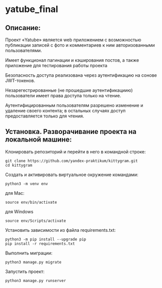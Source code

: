 # yatube_final

## Описание:
Проект «Yatube» является web приложением с возможностью публикации записей с фото и комментариев к ним авторизованными пользователями.

Имеет функционал пагинации и кэширования постов, а также приложение для тестирования работы проекта

Безопасность доступа реализована через аутентификацию на сонове JWT-токенов.

Незарегестрированные (не прошедшие аутентификациию) пользователи имеет права доступа только на чтение.

Аутентифицированным пользователям разрешено изменение и удаление своего контента; в остальных случаях доступ предоставляется только для чтения.


## Установка. Разворачивание проекта на локальной машине:

Клонировать репозиторий и перейти в него в командной строке:
```
git clone https://github.com/yandex-praktikum/kittygram.git
cd kittygram
```

Cоздать и активировать виртуальное окружение командами:
```
python3 -m venv env
```
для Mac:
```
source env/bin/activate 
```
для Windows 
```
source env/Scripts/activate
```

Установить зависимости из файла requirements.txt:
```
python3 -m pip install --upgrade pip
pip install -r requirements.txt
```

Выполнить миграции:
```
python3 manage.py migrate
```

Запустить проект:
```
python3 manage.py runserver
```
